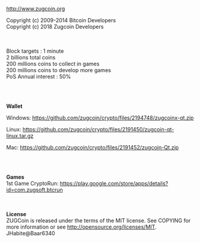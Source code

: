 http://www.zugcoin.org

Copyright (c) 2009-2014 Bitcoin Developers<br>
Copyright (c) 2018 Zugcoin Developers

<br><br>
Block targets : 1 minute<br>
2 billions total coins<br>
200 millions coins to collect in games<br>
200 millions coins to develop more games<br>
PoS Annual interest : 50%<br>



<br><br>

<b>Wallet</b>

Windows: https://github.com/zugcoin/crypto/files/2194748/zugcoinx-qt.zip

Linux: https://github.com/zugcoin/crypto/files/2191450/zugcoin-qt-linux.tar.gz

Mac: https://github.com/zugcoin/crypto/files/2191452/zugcoin-Qt.zip

<br><br>

<b>Games</b><br>
1st Game CryptoRun:
https://play.google.com/store/apps/details?id=com.zugsoft.btcrun

<br><br>
<b>License</b><br>
ZUGCoin is released under the terms of the MIT license. 
See COPYING for more information or see http://opensource.org/licenses/MIT.
JHabite@Baar6340
